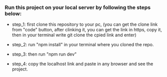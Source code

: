 ### Run this project on your local server by following the steps below:

- step_1: first clone this repository to your pc, (you can get the clone link from "code" button, after clinking it, you can get the link in https, copy it, then in your terminal write git clone the cpied link and enter)

- step_2: run "npm install" in your terminal where you cloned the repo.

- step_3: then run "npm run dev"

- step_4: copy the localhost link and paste in any browser and see the project.

